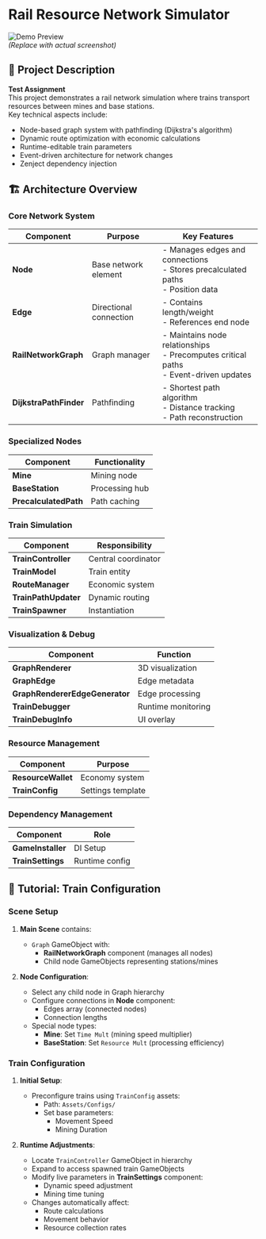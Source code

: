 # Rail Resource Network Simulator

![Demo Preview](https://via.placeholder.com/800x400.png?text=Rail+Network+Demo)  
*(Replace with actual screenshot)*

## 📝 Project Description
**Test Assignment**  
This project demonstrates a rail network simulation where trains transport resources between mines and base stations.  
Key technical aspects include:
- Node-based graph system with pathfinding (Dijkstra's algorithm)
- Dynamic route optimization with economic calculations
- Runtime-editable train parameters
- Event-driven architecture for network changes
- Zenject dependency injection

## 🏗️ Architecture Overview

### Core Network System
| Component | Purpose | Key Features |
|-----------|---------|--------------|
| **Node** | Base network element | - Manages edges and connections<br>- Stores precalculated paths<br>- Position data |
| **Edge** | Directional connection | - Contains length/weight<br>- References end node |
| **RailNetworkGraph** | Graph manager | - Maintains node relationships<br>- Precomputes critical paths<br>- Event-driven updates |
| **DijkstraPathFinder** | Pathfinding | - Shortest path algorithm<br>- Distance tracking<br>- Path reconstruction |

### Specialized Nodes
| Component | Functionality |
|-----------|---------------|
| **Mine** | Mining node | - Time multiplier logic<br>- Non-negative validation |
| **BaseStation** | Processing hub | - Resource multiplier<br>- Change tracking |
| **PrecalculatedPath** | Path caching | - Stores target/next node<br>- Full path sequence |

### Train Simulation
| Component | Responsibility |
|-----------|----------------|
| **TrainController** | Central coordinator | - Lifecycle management<br>- Dependency injection |
| **TrainModel** | Train entity | - State machine (Moving/Mining/Delivering)<br>- Path following logic |
| **RouteManager** | Economic system | - Profit calculations<br>- Route caching |
| **TrainPathUpdater** | Dynamic routing | - Mid-journey rerouting<br>- Path reversal logic |
| **TrainSpawner** | Instantiation | - Config-based spawning<br>- Component setup |

### Visualization & Debug
| Component | Function |
|-----------|----------|
| **GraphRenderer** | 3D visualization | - Line rendering<br>- Edge type styling |
| **GraphEdge** | Edge metadata | - Type definitions (Correct/One-way/Invalid) |
| **GraphRendererEdgeGenerator** | Edge processing | - Duplicate prevention<br>- Connection validation |
| **TrainDebugger** | Runtime monitoring | - State visualization<br>- Gizmo drawing |
| **TrainDebugInfo** | UI overlay | - Textual status display |

### Resource Management
| Component | Purpose |
|-----------|---------|
| **ResourceWallet** | Economy system | - Resource tracking<br>- Event-driven updates |
| **TrainConfig** | Settings template | - Prefab/speed/mining presets |

### Dependency Management
| Component | Role |
|-----------|------|
| **GameInstaller** | DI Setup | - Zenject bindings<br>- Component linking |
| **TrainSettings** | Runtime config | - Live parameter tuning<br>- Change propagation |

## 🚂 Tutorial: Train Configuration

### Scene Setup
1. **Main Scene** contains:
   - `Graph` GameObject with:
     - **RailNetworkGraph** component (manages all nodes)
     - Child node GameObjects representing stations/mines

2. **Node Configuration**:
   - Select any child node in Graph hierarchy
   - Configure connections in **Node** component:
     - Edges array (connected nodes)
     - Connection lengths
   - Special node types:
     - **Mine**: Set `Time Mult` (mining speed multiplier)
     - **BaseStation**: Set `Resource Mult` (processing efficiency)

### Train Configuration
1. **Initial Setup**:
   - Preconfigure trains using `TrainConfig` assets:
     - Path: `Assets/Configs/`
     - Set base parameters:
       - Movement Speed
       - Mining Duration

2. **Runtime Adjustments**:
   - Locate `TrainController` GameObject in hierarchy
   - Expand to access spawned train GameObjects
   - Modify live parameters in **TrainSettings** component:
     - Dynamic speed adjustment
     - Mining time tuning
   - Changes automatically affect:
     - Route calculations
     - Movement behavior
     - Resource collection rates
